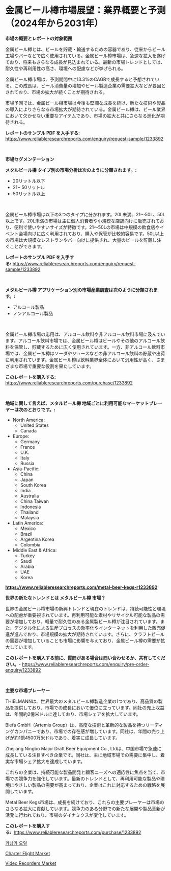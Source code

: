 <p><h1>金属ビール樽市場展望：業界概要と予測（2024年から2031年）</h1></p><p><strong>市場の概要とレポートの対象範囲</strong></p>
<p><p>金属ビール樽とは、ビールを貯蔵・輸送するための容器であり、従来からビール工場やバーなどで広く使用されている。金属ビール樽市場は、急速な拡大を遂げており、将来もさらなる成長が見込まれている。最新の市場トレンドとしては、耐久性や再利用性の高さ、環境への配慮などが挙げられる。</p><p>金属ビール樽市場は、予測期間中に13.3%のCAGRで成長すると予想されている。この成長は、ビール消費量の増加やビール製造企業の需要拡大などが要因とされており、市場の拡大が続くことが期待される。</p><p>市場予測では、金属ビール樽市場は今後も堅調な成長を続け、新たな技術や製品の導入によりさらなる市場拡大が期待されている。金属ビール樽は、ビール業界において欠かせない重要なアイテムであり、市場の拡大と共にさらなる進化が期待される。</p></p>
<p><strong>レポートのサンプル PDF を入手する:</strong> <a href="https://www.reliableresearchreports.com/enquiry/request-sample/1233892">https://www.reliableresearchreports.com/enquiry/request-sample/1233892</a></p>
<p>&nbsp;</p>
<p><strong>市場セグメンテーション</strong></p>
<p><strong>メタルビール樽 タイプ別の市場分析は次のように分類されます。:</strong></p>
<p><ul><li>20リットル以下</li><li>21~ 50リットル</li><li>50リットル以上</li></ul></p>
<p>&nbsp;</p>
<p><p>金属ビール樽市場は以下の3つのタイプに分かれます。20L未満、21〜50L、50L以上です。20L未満の市場は主に個人消費者や小規模な店舗向けに販売されており、便利で使いやすいサイズが特徴です。21〜50Lの市場は中規模の飲食店やイベント会場向けに広く利用されており、購入や保管が比較的容易です。50L以上の市場は大規模なレストランやバー向けに提供され、大量のビールを貯蔵し注ぐことができます。</p></p>
<p><strong>レポートのサンプル PDF を入手する:</strong>&nbsp;<a href="https://www.reliableresearchreports.com/enquiry/request-sample/1233892">https://www.reliableresearchreports.com/enquiry/request-sample/1233892</a></p>
<p>&nbsp;</p>
<p><strong> メタルビール樽 アプリケーション別の市場産業調査は次のように分類されます。:</strong></p>
<p><ul><li>アルコール製品</li><li>ノンアルコール製品</li></ul></p>
<p>&nbsp;</p>
<p><p>金属ビール樽市場の応用は、アルコール飲料や非アルコール飲料市場に及んでいます。アルコール飲料市場では、金属ビール樽はビールやその他のアルコール飲料を保管し、貯蔵するために広く使用されています。一方、非アルコール飲料市場では、金属ビール樽はソーダやジュースなどの非アルコール飲料の貯蔵や出荷に利用されています。金属ビール樽は飲料業界全体において汎用性が高く、さまざまな市場で重要な役割を果たしています。</p></p>
<p><strong>このレポートを購入する:</strong>&nbsp; <a href="https://www.reliableresearchreports.com/purchase/1233892">https://www.reliableresearchreports.com/purchase/1233892</a></p>
<p>&nbsp;</p>
<p><strong>地域に関して言えば、メタルビール樽 地域ごとに利用可能なマーケットプレーヤーは次のとおりです。:</strong></p>
<p><ul>
    <li>
        North America:
        <ul>
            <li>United States</li>
            <li>Canada</li>
        </ul>
    </li>
    <li>
        Europe:
        <ul>
            <li>Germany</li>
            <li>France</li>
            <li>U.K.</li>
            <li>Italy</li>
            <li>Russia</li>
        </ul>
    </li>
    <li>
        Asia-Pacific:
        <ul>
            <li>China</li>
            <li>Japan</li>
            <li>South Korea</li>
            <li>India</li>
            <li>Australia</li>
            <li>China Taiwan</li>
            <li>Indonesia</li>
            <li>Thailand</li>
            <li>Malaysia</li>
        </ul>
    </li>
    <li>
        Latin America:
        <ul>
            <li>Mexico</li>
            <li>Brazil</li>
            <li>Argentina Korea</li>
            <li>Colombia</li>
        </ul>
    </li>
    <li>
        Middle East & Africa:
        <ul>
            <li>Turkey</li>
            <li>Saudi</li>
            <li>Arabia</li>
            <li>UAE</li>
            <li>Korea</li>
        </ul>
    </li>
    </ul></p>
<p><strong><a href="https://www.reliableresearchreports.com/metal-beer-kegs-r1233892">https://www.reliableresearchreports.com/metal-beer-kegs-r1233892</a></strong>&nbsp;</p>
<p><strong>世界の新たなトレンドとは メタルビール樽 市場？</strong></p>
<p><p>世界の金属ビール樽市場の新興トレンドと現在のトレンドは、持続可能性と環境への配慮が重要視されています。再利用可能な素材やリサイクル可能な製品の需要が増加しており、軽量で耐久性のある金属製ビール樽が注目されています。また、デジタル化による生産プロセスの効率化やインターネットを利用した販売促進が進んでおり、市場規模の拡大が期待されています。さらに、クラフトビールの需要が増加していることも市場に影響を与えており、金属ビール樽の需要が拡大しています。</p></p>
<p><strong>このレポートを購入する前に、質問がある場合は問い合わせるか、共有してください。</strong>- <a href="https://www.reliableresearchreports.com/enquiry/pre-order-enquiry/1233892">https://www.reliableresearchreports.com/enquiry/pre-order-enquiry/1233892</a></p>
<p>&nbsp;</p>
<p><strong>主要な市場プレーヤー</strong></p>
<p><p>THIELMANNは、世界最大のメタルビール樽製造企業の1つであり、高品質の製品を提供しており、市場での成長において優位に立っています。同社の売上収益は、年間約2億米ドルに達しており、市場シェアを拡大しています。</p><p>Blefa GmbH（Artemis Group）は、高度な技術と革新的な製品を持つリーディングカンパニーであり、市場での存在感が増しています。同社は、年間の売り上げが約1億4500万米ドルであり、着実に成長しています。</p><p>Zhejiang Ningbo Major Draft Beer Equipment Co., Ltdは、中国市場で急速に成長している注目すべき企業です。同社は、主に地域市場での需要に集中し、着実な市場シェア拡大を達成しています。</p><p>これらの企業は、持続可能な製品開発と顧客ニーズへの適応性に焦点を当て、市場での競争力を強化しています。最新のトレンドとして、再利用可能な製品や環境にやさしい製品の需要が高まっており、企業はこれに対応するための戦略を展開しています。</p><p>Metal Beer Kegs市場は、成長を続けており、これらの主要プレーヤーは市場のさらなる拡大に貢献しています。競争力のある分野での新たな展開や製品革新が活発に行われており、市場のダイナミクスが変化しています。</p></p>
<p><strong>このレポートを購入する:</strong>&nbsp;&nbsp;<a href="https://www.reliableresearchreports.com/purchase/1233892">https://www.reliableresearchreports.com/purchase/1233892</a></p>
<p><p><a href="https://github.com/JeromeRtyau89966/Market-Research-Report-List-1/blob/main/861001222794.md">카낭가 오일</a></p><p><a href="https://github.com/Airanohannonzb68e5pb53oc1/Market-Research-Report-List-2/blob/main/charter-flight-market.md">Charter Flight Market</a></p><p><a href="https://funky-papaya-cf4.notion.site/Video-Recorders-Market-Size-CAGR-Trends-2024-2030-5447c187ed5f47869aa9358f636e4f2f">Video Recorders Market</a></p></p>